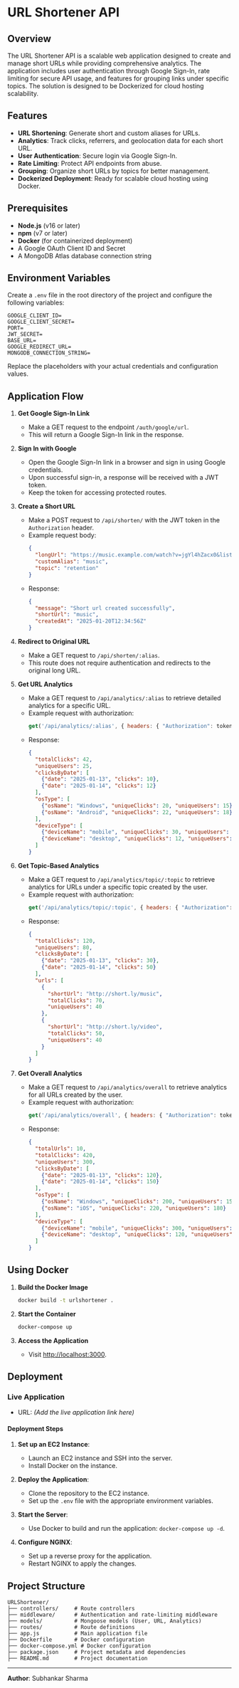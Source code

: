 # URL Shortener API

## Overview
The URL Shortener API is a scalable web application designed to create and manage short URLs while providing comprehensive analytics. The application includes user authentication through Google Sign-In, rate limiting for secure API usage, and features for grouping links under specific topics. The solution is designed to be Dockerized for cloud hosting scalability.

## Features
- **URL Shortening**: Generate short and custom aliases for URLs.
- **Analytics**: Track clicks, referrers, and geolocation data for each short URL.
- **User Authentication**: Secure login via Google Sign-In.
- **Rate Limiting**: Protect API endpoints from abuse.
- **Grouping**: Organize short URLs by topics for better management.
- **Dockerized Deployment**: Ready for scalable cloud hosting using Docker.

## Prerequisites
- **Node.js** (v16 or later)
- **npm** (v7 or later)
- **Docker** (for containerized deployment)
- A Google OAuth Client ID and Secret
- A MongoDB Atlas database connection string

## Environment Variables
Create a `.env` file in the root directory of the project and configure the following variables:

```
GOOGLE_CLIENT_ID=
GOOGLE_CLIENT_SECRET=
PORT=
JWT_SECRET=
BASE_URL=
GOOGLE_REDIRECT_URL=
MONGODB_CONNECTION_STRING=
```

Replace the placeholders with your actual credentials and configuration values.

## Application Flow

1. **Get Google Sign-In Link**
   - Make a GET request to the endpoint `/auth/google/url`.
   - This will return a Google Sign-In link in the response.

2. **Sign In with Google**
   - Open the Google Sign-In link in a browser and sign in using Google credentials.
   - Upon successful sign-in, a response will be received with a JWT token.
   - Keep the token for accessing protected routes.

3. **Create a Short URL**
   - Make a POST request to `/api/shorten/` with the JWT token in the `Authorization` header.
   - Example request body:
     ```json
     {
       "longUrl": "https://music.example.com/watch?v=jgYl4hZacx0&list=RDADojLoCDpQ",
       "customAlias": "music",
       "topic": "retention"
     }
     ```
   - Response:
     ```json
     {
       "message": "Short url created successfully",
       "shortUrl": "music",
       "createdAt": "2025-01-20T12:34:56Z"
     }
     ```

4. **Redirect to Original URL**
   - Make a GET request to `/api/shorten/:alias`.
   - This route does not require authentication and redirects to the original long URL.

5. **Get URL Analytics**
   - Make a GET request to `/api/analytics/:alias` to retrieve detailed analytics for a specific URL.
   - Example request with authorization:
     ```javascript
     get('/api/analytics/:alias', { headers: { "Authorization": token } });
     ```
   - Response:
     ```json
     {
       "totalClicks": 42,
       "uniqueUsers": 25,
       "clicksByDate": [
         {"date": "2025-01-13", "clicks": 10},
         {"date": "2025-01-14", "clicks": 12}
       ],
       "osType": [
         {"osName": "Windows", "uniqueClicks": 20, "uniqueUsers": 15},
         {"osName": "Android", "uniqueClicks": 22, "uniqueUsers": 18}
       ],
       "deviceType": [
         {"deviceName": "mobile", "uniqueClicks": 30, "uniqueUsers": 22},
         {"deviceName": "desktop", "uniqueClicks": 12, "uniqueUsers": 8}
       ]
     }
     ```

6. **Get Topic-Based Analytics**
   - Make a GET request to `/api/analytics/topic/:topic` to retrieve analytics for URLs under a specific topic created by the user.
   - Example request with authorization:
     ```javascript
     get('/api/analytics/topic/:topic', { headers: { "Authorization": token } });
     ```
   - Response:
     ```json
     {
       "totalClicks": 120,
       "uniqueUsers": 80,
       "clicksByDate": [
         {"date": "2025-01-13", "clicks": 30},
         {"date": "2025-01-14", "clicks": 50}
       ],
       "urls": [
         {
           "shortUrl": "http://short.ly/music",
           "totalClicks": 70,
           "uniqueUsers": 40
         },
         {
           "shortUrl": "http://short.ly/video",
           "totalClicks": 50,
           "uniqueUsers": 40
         }
       ]
     }
     ```

7. **Get Overall Analytics**
   - Make a GET request to `/api/analytics/overall` to retrieve analytics for all URLs created by the user.
   - Example request with authorization:
     ```javascript
     get('/api/analytics/overall', { headers: { "Authorization": token } });
     ```
   - Response:
     ```json
     {
       "totalUrls": 10,
       "totalClicks": 420,
       "uniqueUsers": 300,
       "clicksByDate": [
         {"date": "2025-01-13", "clicks": 120},
         {"date": "2025-01-14", "clicks": 150}
       ],
       "osType": [
         {"osName": "Windows", "uniqueClicks": 200, "uniqueUsers": 150},
         {"osName": "iOS", "uniqueClicks": 220, "uniqueUsers": 180}
       ],
       "deviceType": [
         {"deviceName": "mobile", "uniqueClicks": 300, "uniqueUsers": 220},
         {"deviceName": "desktop", "uniqueClicks": 120, "uniqueUsers": 80}
       ]
     }
     ```

## Using Docker

1. **Build the Docker Image**
   ```bash
   docker build -t urlshortener .
   ```

2. **Start the Container**
   ```bash
   docker-compose up
   ```

3. **Access the Application**
   - Visit [http://localhost:3000](http://localhost:3000).

## Deployment

### Live Application
- URL: *(Add the live application link here)*

#### Deployment Steps

1. **Set up an EC2 Instance**:
   - Launch an EC2 instance and SSH into the server.
   - Install Docker on the instance.

2. **Deploy the Application**:
   - Clone the repository to the EC2 instance.
   - Set up the `.env` file with the appropriate environment variables.

3. **Start the Server**:
   - Use Docker to build and run the application: `docker-compose up -d`.

4. **Configure NGINX**:
   - Set up a reverse proxy for the application.
   - Restart NGINX to apply the changes.

## Project Structure
```
URLShortener/
├── controllers/     # Route controllers
├── middleware/      # Authentication and rate-limiting middleware
├── models/          # Mongoose models (User, URL, Analytics)
├── routes/          # Route definitions
├── app.js           # Main application file
├── Dockerfile       # Docker configuration
├── docker-compose.yml # Docker configuration
├── package.json     # Project metadata and dependencies
├── README.md        # Project documentation
```

---
**Author**: Subhankar Sharma
